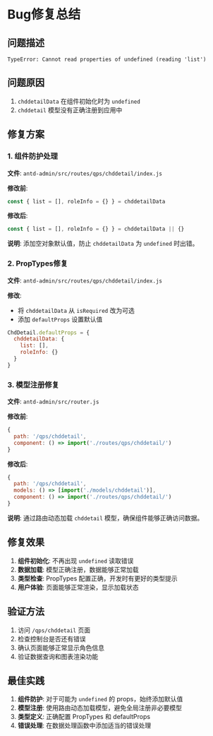 # Bug修复总结

## 问题描述
```
TypeError: Cannot read properties of undefined (reading 'list')
```

## 问题原因
1. `chddetailData` 在组件初始化时为 `undefined`
2. `chddetail` 模型没有正确注册到应用中

## 修复方案

### 1. 组件防护处理
**文件**: `antd-admin/src/routes/qps/chddetail/index.js`

**修改前**:
```javascript
const { list = [], roleInfo = {} } = chddetailData
```

**修改后**:
```javascript
const { list = [], roleInfo = {} } = chddetailData || {}
```

**说明**: 添加空对象默认值，防止 `chddetailData` 为 `undefined` 时出错。

### 2. PropTypes修复
**文件**: `antd-admin/src/routes/qps/chddetail/index.js`

**修改**:
- 将 `chddetailData` 从 `isRequired` 改为可选
- 添加 `defaultProps` 设置默认值

```javascript
ChdDetail.defaultProps = {
  chddetailData: {
    list: [],
    roleInfo: {}
  }
}
```

### 3. 模型注册修复
**文件**: `antd-admin/src/router.js`

**修改前**:
```javascript
{
  path: '/qps/chddetail',
  component: () => import('./routes/qps/chddetail/')
}
```

**修改后**:
```javascript
{
  path: '/qps/chddetail',
  models: () => [import('./models/chddetail')],
  component: () => import('./routes/qps/chddetail/')
}
```

**说明**: 通过路由动态加载 `chddetail` 模型，确保组件能够正确访问数据。

## 修复效果

1. **组件初始化**: 不再出现 `undefined` 读取错误
2. **数据加载**: 模型正确注册，数据能够正常加载
3. **类型检查**: PropTypes 配置正确，开发时有更好的类型提示
4. **用户体验**: 页面能够正常渲染，显示加载状态

## 验证方法

1. 访问 `/qps/chddetail` 页面
2. 检查控制台是否还有错误
3. 确认页面能够正常显示角色信息
4. 验证数据查询和图表渲染功能

## 最佳实践

1. **组件防护**: 对于可能为 `undefined` 的 props，始终添加默认值
2. **模型注册**: 使用路由动态加载模型，避免全局注册非必要模型
3. **类型定义**: 正确配置 PropTypes 和 defaultProps
4. **错误处理**: 在数据处理函数中添加适当的错误处理 